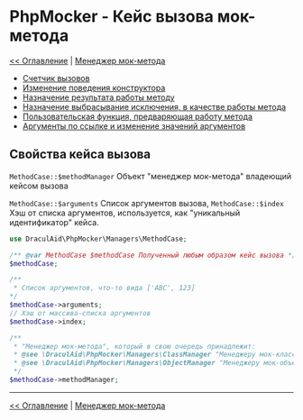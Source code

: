 # PhpMocker - Кейс вызова мок-метода
[<< Оглавление](../README.md) | [Менеджер мок-метода](../manager-method/README.md)

* [Счетчик вызовов](counter.md)
* [Изменение поведения конструктора](constructor.md)
* [Назначение результата работы методу](return.md)
* [Назначение выбрасывание исключения, в качестве работы метода](exception.md)
* [Пользовательская функция, предваряющая работу метода](user-function.md)
* [Аргументы по ссылке и изменение значений аргументов](arguments.md)

## Свойства кейса вызова

`MethodCase::$methodManager` Объект "менеджер мок-метода" владеющий кейсом вызова

`MethodCase::$arguments` Список аргументов вызова, `MethodCase::$index` Хэш от списка аргументов, используется, как 
"уникальный идентификатор" кейса.

```php
use DraculAid\PhpMocker\Managers\MethodCase;

/** @var MethodCase $methodCase Полученный любым образом кейс вызова */
$methodCase;

/**
 * Список аргументов, что-то вида ['ABC', 123] 
*/
$methodCase->arguments;
// Хэш от массива-списка аргументов
$methodCase->index;

/**
 * "Менеджер мок-метода", который в свою очередь принадлежит:
 * @see \DraculAid\PhpMocker\Managers\ClassManager "Менеджеру мок-класса"
 * @see \DraculAid\PhpMocker\Managers\ObjectManager "Менеджеру мок-объекта"
 */
$methodCase->methodManager;
```

---

[<< Оглавление](../README.md) | [Менеджер мок-метода](../manager-method/README.md)
